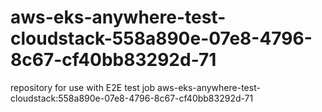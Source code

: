 # aws-eks-anywhere-test-cloudstack-558a890e-07e8-4796-8c67-cf40bb83292d-71
repository for use with E2E test job aws-eks-anywhere-test-cloudstack:558a890e-07e8-4796-8c67-cf40bb83292d-71
